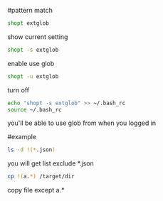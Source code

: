 #pattern match

```bash
shopt extglob
```
show current setting 

```bash
shopt -s extglob
```
enable use glob

```bash
shopt -u extglob
```
turn off


```bash
echo "shopt -s extglob" >> ~/.bash_rc
source ~/.bash_rc
```

you'll be able to use glob from when you logged in

#example

```bash
ls -d !(*.json)
```
you will get list exclude *.json

```bash
cp !(a.*) /target/dir
```
copy file except a.*
